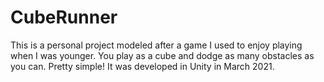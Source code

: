 # CubeRunner
This is a personal project modeled after a game I used to enjoy playing when I was younger. You play as a cube and dodge as many obstacles as you can. Pretty simple!
It was developed in Unity in March 2021.
